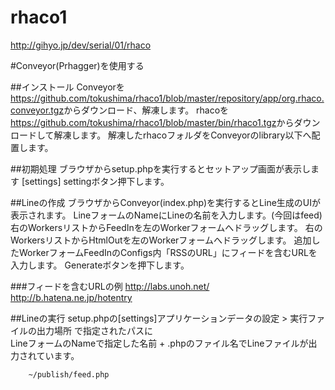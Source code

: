 rhaco1
======
<http://gihyo.jp/dev/serial/01/rhaco>


#Conveyor(Prhagger)を使用する

##インストール
		Conveyorを<https://github.com/tokushima/rhaco1/blob/master/repository/app/org.rhaco.conveyor.tgz>からダウンロード、解凍します。
		rhacoを<https://github.com/tokushima/rhaco1/blob/master/bin/rhaco1.tgz>からダウンロードして解凍します。
		解凍したrhacoフォルダをConveyorのlibrary以下へ配置します。

##初期処理
		ブラウザからsetup.phpを実行するとセットアップ画面が表示します
		[settings] settingボタン押下します。

	
##Lineの作成
		ブラウザからConveyor(index.php)を実行するとLine生成のUIが表示されます。
		LineフォームのNameにLineの名前を入力します。(今回はfeed)
		右のWorkersリストからFeedInを左のWorkerフォームへドラッグします。
		右のWorkersリストからHtmlOutを左のWorkerフォームへドラッグします。
		追加したWorkerフォームFeedInのConfigs内「RSSのURL」にフィードを含むURLを入力します。
		Generateボタンを押下します。

###フィードを含むURLの例
		http://labs.unoh.net/
		http://b.hatena.ne.jp/hotentry

##Lineの実行
		setup.phpの[settings]アプリケーションデータの設定 &gt; 実行ファイルの出力場所 で指定されたパスに<br />
		LineフォームのNameで指定した名前 + .phpのファイル名でLineファイルが出力されています。<br />

		~/publish/feed.php
